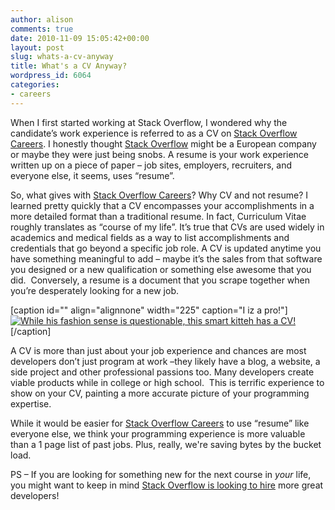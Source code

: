 ```yaml
---
author: alison
comments: true
date: 2010-11-09 15:05:42+00:00
layout: post
slug: whats-a-cv-anyway
title: What's a CV Anyway?
wordpress_id: 6064
categories:
- careers
---
```


When I first started working at Stack Overflow, I wondered why the candidate’s work experience is referred to as a CV on [Stack Overflow Careers](http://careers.stackoverflow.com/). I honestly thought [Stack Overflow](http://stackoverflow.com/) might be a European company or maybe they were just being snobs. A resume is your work experience written up on a piece of paper – job sites, employers, recruiters, and everyone else, it seems, uses “resume”.

So, what gives with [Stack Overflow Careers](http://careers.stackoverflow.com/)? Why CV and not resume? I learned pretty quickly that a CV encompasses your accomplishments in a more detailed format than a traditional resume. In fact, Curriculum Vitae roughly translates as “course of my life”. It’s true that CVs are used widely in academics and medical fields as a way to list accomplishments and credentials that go beyond a specific job role. A CV is updated anytime you have something meaningful to add – maybe it’s the sales from that software you designed or a new qualification or something else awesome that you did.  Conversely, a resume is a document that you scrape together when you’re desperately looking for a new job.

[caption id="" align="alignnone" width="225" caption="I iz a pro!"][![While his fashion sense is questionable, this smart kitteh has a CV!](http://blog.stackoverflow.com/wp-content/uploads/funny-pictures-cat-wears-a-tie-225x300.jpg)](http://blog.stackoverflow.com/wp-content/uploads/funny-pictures-cat-wears-a-tie.jpg)[/caption]

A CV is more than just about your job experience and chances are most developers don’t just program at work –they likely have a blog, a website, a side project and other professional passions too. Many developers create viable products while in college or high school.  This is terrific experience to show on your CV, painting a more accurate picture of your programming expertise.

While it would be easier for [Stack Overflow Careers](http://careers.stackoverflow.com/) to use “resume” like everyone else, we think your programming experience is more valuable than a 1 page list of past jobs. Plus, really, we're saving bytes by the bucket load.

PS – If you are looking for something new for the next course in _your_ life, you might want to keep in mind [Stack Overflow is looking to hire](http://careers.stackoverflow.com/Jobs/7000/stack-overflow-developer-stack-overflow) more great developers!

